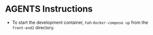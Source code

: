 # AGENTS Instructions

- To start the development container, run `docker-compose up` from the `front-end2` directory.
